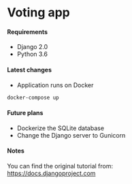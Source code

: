 # Voting app

#### Requirements
* Django 2.0
* Python 3.6

#### Latest changes
* Application runs on Docker
````bash
docker-compose up
````

#### Future plans
* Dockerize the SQLite database
* Change the Django server to Gunicorn

#### Notes
You can find the original tutorial from:<br>
https://docs.djangoproject.com